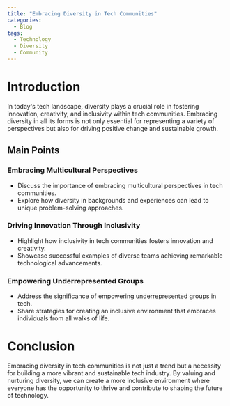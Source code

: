 ```yaml
---
title: "Embracing Diversity in Tech Communities"
categories:
  - Blog
tags:
  - Technology
  - Diversity
  - Community
---
```


# Introduction
In today's tech landscape, diversity plays a crucial role in fostering innovation, creativity, and inclusivity within tech communities. Embracing diversity in all its forms is not only essential for representing a variety of perspectives but also for driving positive change and sustainable growth.

## Main Points
### Embracing Multicultural Perspectives
- Discuss the importance of embracing multicultural perspectives in tech communities.
- Explore how diversity in backgrounds and experiences can lead to unique problem-solving approaches.

### Driving Innovation Through Inclusivity
- Highlight how inclusivity in tech communities fosters innovation and creativity.
- Showcase successful examples of diverse teams achieving remarkable technological advancements.

### Empowering Underrepresented Groups
- Address the significance of empowering underrepresented groups in tech.
- Share strategies for creating an inclusive environment that embraces individuals from all walks of life.

# Conclusion
Embracing diversity in tech communities is not just a trend but a necessity for building a more vibrant and sustainable tech industry. By valuing and nurturing diversity, we can create a more inclusive environment where everyone has the opportunity to thrive and contribute to shaping the future of technology.